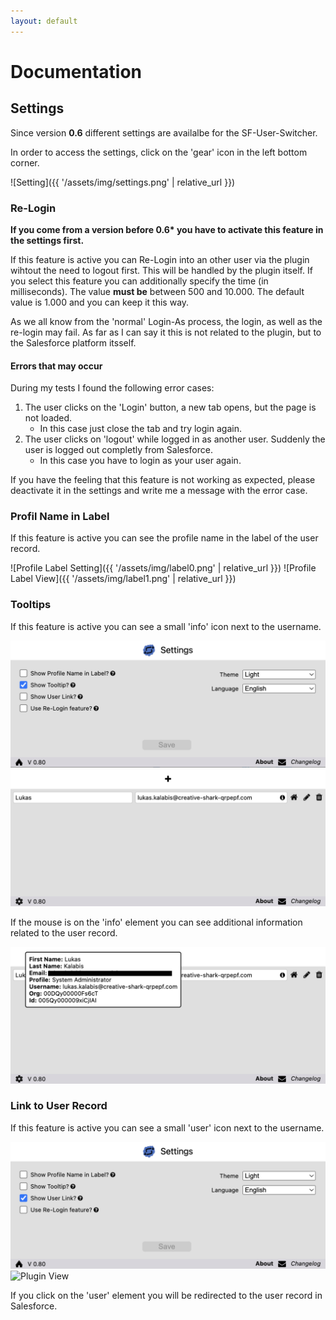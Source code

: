 ```yaml
---
layout: default
---
```


# Documentation

## Settings

Since version **0.6** different settings are availalbe for the SF-User-Switcher.

In order to access the settings, click on the 'gear' icon in the left bottom corner.

![Setting]({{ '/assets/img/settings.png' | relative_url }})

### <a name="relogin">Re-Login

**If you come from a version before 0.6\* you have to activate this feature in the settings first.**

If this feature is active you can Re-Login into an other user via the plugin wihtout the need to logout first. This will be handled by the plugin itself.
If you select this feature you can additionally specify the time (in milliseconds). The value **must be** between 500 and 10.000.
The default value is 1.000 and you can keep it this way.

As we all know from the 'normal' Login-As process, the login, as well as the re-login may fail. As far as I can say it this is not related to the plugin, but to the
Salesforce platform itsself.

#### Errors that may occur

During my tests I found the following error cases:

1. The user clicks on the 'Login' button, a new tab opens, but the page is not loaded.
    - In this case just close the tab and try login again.
2. The user clicks on 'logout' while logged in as another user. Suddenly the user is logged out completly from Salesforce.
    - In this case you have to login as your user again.

If you have the feeling that this feature is not working as expected, please deactivate it in the settings and write me a message with the error case.

### <a name="labels">Profil Name in Label

If this feature is active you can see the profile name in the label of the user record.

![Profile Label Setting]({{ '/assets/img/label0.png' | relative_url }})
![Profile Label View]({{ '/assets/img/label1.png' | relative_url }})

### <a name="tooltips">Tooltips

If this feature is active you can see a small 'info' icon next to the username.

![Tooltip Setting](../assets/img/tooltip0.png)
![Plugin View](../assets/img/tooltip1.png)

If the mouse is on the 'info' element you can see additional information related to the user record.

![Tooltip View](../assets/img/tooltip2.png)

### <a name="userLink">Link to User Record

If this feature is active you can see a small 'user' icon next to the username.

![Tooltip Setting](../assets/img/userLink0.png)
![Plugin View](../assets/img/userLink1.png.png)

If you click on the 'user' element you will be redirected to the user record in Salesforce.

